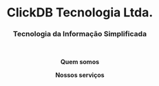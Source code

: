 <h1 align="center">ClickDB Tecnologia Ltda.</h1>
<h3 align="center">Tecnologia da Informação Simplificada</h3>
<br>

<p align="center"><b>Quem somos</b></p>

<p align="center"><b>Nossos serviços</b></p>
